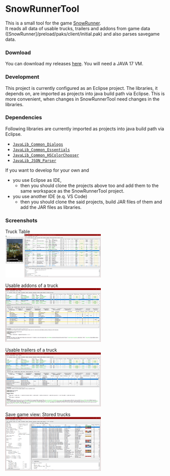 # SnowRunnerTool
This is a small tool for the game [SnowRunner](https://store.steampowered.com/app/1465360/SnowRunner).  
It reads all data of usable trucks, trailers and addons from game data ([SnowRunner]/preload/paks/client/initial.pak) and also parses savegame data.

### Download
You can download my releases [here](https://github.com/Hendrik2319/SnowRunnerTool/releases).
You will need a JAVA 17 VM.

### Development
This project is currently configured as an Eclipse project. The libraries, it depends on, are imported as projects into java build path via Eclipse.
This is more convenient, when changes in SnowRunnerTool need changes in the libraries.

### Dependencies
Following libraries are currently imported as projects into java build path via Eclipse.
* [`JavaLib_Common_Dialogs`       ](https://github.com/Hendrik2319/JavaLib_Common_Dialogs)
* [`JavaLib_Common_Essentials`    ](https://github.com/Hendrik2319/JavaLib_Common_Essentials)
* [`JavaLib_Common_HSColorChooser`](https://github.com/Hendrik2319/JavaLib_Common_HSColorChooser)
* [`JavaLib_JSON_Parser`          ](https://github.com/Hendrik2319/JavaLib_JSON_Parser)

If you want to develop for your own and
* you use Eclipse as IDE,
	* then you should clone the projects above too and add them to the same workspace as the SnowRunnerTool project.
* you use another IDE (e.q. VS Code)
	* then you should clone the said projects, build JAR files of them and add the JAR files as libraries.

### Screenshots

Truck Table  
<img src="/github/screenshot1_main.png" alt="Truck table" title="Truck Table" width="300"/>

Usable addons of a truck  
<img src="/github/screenshot2_addons.png" alt="Usable addons of a truck" title="Usable addons of a truck" width="300"/>

Usable trailers of a truck  
<img src="/github/screenshot3_trailers.png" alt="Usable trailers of a truck" title="Usable trailers of a truck" width="300"/>

Save game view: Stored trucks  
<img src="/github/screenshot4_savegame_storedtrucks.png" alt="Save game view: Stored trucks" title="Save game view: Stored trucks" width="300"/>
